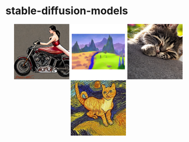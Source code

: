 # stable-diffusion-models

<p align="center">
<img src="./playground_imgs/SDM_UNet/test.png" alt="drawing" width="150"/>
<img src="./playground_imgs/img_to_img_01.png" alt="drawing" width="150"/>
<img src="./playground_imgs/sunshine_cat.png" alt="drawing" width="150"/>
<img src="./playground_imgs/lovely_cat.png" alt="drawing" width="150"/>
</p>